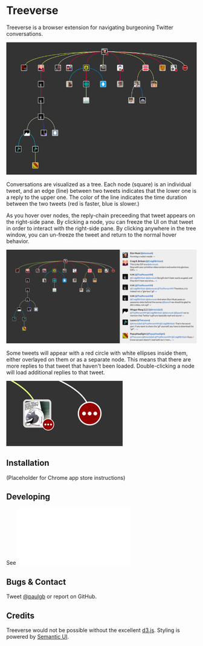 Treeverse
=========

Treeverse is a browser extension for navigating burgeoning Twitter conversations.

![Screenshot of Treeverse.](screenshot.png)

Conversations are visualized as a tree. Each node (square) is an individual tweet, and
an edge (line) between two tweets indicates that the lower one is a reply to the upper
one. The color of the line indicates the time duration between the two tweets
(red is faster, blue is slower.)

As you hover over nodes, the reply-chain preceeding that tweet appears on the right-side
pane. By clicking a node, you can freeze the UI on that tweet in order to interact with
the right-side pane. By clicking anywhere in the tree window, you can un-freeze the tweet
and return to the normal hover behavior.

![Right pane in action.](right_pane.png)

Some tweets will appear with a red circle with white ellipses inside them, either overlayed
on them or as a separate node. This means that
there are more replies to that tweet that haven't been loaded. Double-clicking a node will
load additional replies to that tweet.

![More tweets indicator.](red_circles.png)

Installation
------------

(Placeholder for Chrome app store instructions)

Developing
----------

See ![DEVELOPING.md](DEVELOPING.md)

Bugs & Contact
--------------

Tweet [@paulgb](https://twitter.com/paulgb) or report on GitHub.

Credits
-------

Treeverse would not be possible without the excellent [d3.js](https://d3js.org/).
Styling is powered by [Semantic UI](http://semantic-ui.com/). 